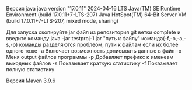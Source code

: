 Версия java 
java version "17.0.11" 2024-04-16 LTS
Java(TM) SE Runtime Environment (build 17.0.11+7-LTS-207)
Java HotSpot(TM) 64-Bit Server VM (build 17.0.11+7-LTS-207, mixed mode, sharing)

Для запуска скопируйте jar файл из репозитория git ветки complete
и введите команду java -jar testproj-1.jar "путь к файлу" команда(-f,-o,-a,-s,-p) 
команды разделяются проблеом, пути к файлам если их более одного тоже
-а Включает возможность дописывать данные в файл
-o Меня output файлов программы 
-p Добавляет префикс к именеам выходных файлов
-s Показывает краткую статистику 
-f Показывает полную статистику

Версия Maven 3.9.6
